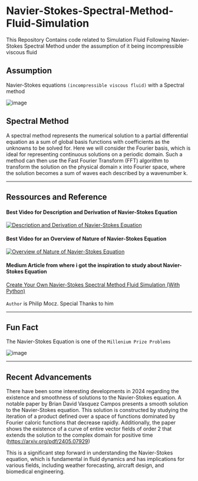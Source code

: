 # Navier-Stokes-Spectral-Method-Fluid-Simulation
This Repository Contains code related to Simulation Fluid Following Navier-Stokes Spectral Method under the assumption of it being incompressible viscous fluid

## Assumption 
Navier-Stokes equations `(incompressible viscous fluid)` with a Spectral method

![image](https://github.com/user-attachments/assets/f44b659a-eca4-4eed-b218-cd5f7b431469)

## Spectral Method 
A spectral method represents the numerical solution to a partial differential equation as a sum of global basis functions with coefficients as the unknowns to be solved for. Here we will consider the Fourier basis, which is ideal for representing continuous solutions on a periodic domain. Such a method can then use the Fast Fourier Transform (FFT) algorithm to transform the solution on the physical domain x into Fourier space, where the solution becomes a sum of waves each described by a wavenumber k. 

<hr>

## Ressources and Reference 

#### Best Video for Description and Derivation of Navier-Stokes Equation 
[![Description and Derivation of Navier-Stokes Equation](https://img.youtube.com/vi/NjoMoH51UZc/0.jpg)](https://www.youtube.com/watch?v=NjoMoH51UZc)

#### Best Video for an Overview of Nature of Navier-Stokes Equation 
[![Overview of Nature of Navier-Stokes Equation](https://img.youtube.com/vi/XoefjJdFq6k/0.jpg)](https://www.youtube.com/watch?v=XoefjJdFq6k)

#### Medium Article from where i got the inspiration to study about Navier-Stokes Equation
[Create Your Own Navier-Stokes Spectral Method Fluid Simulation (With Python)](https://medium.com/gitconnected/create-your-own-navier-stokes-spectral-method-fluid-simulation-with-python-3f37405524f4)<br><br>
`Author` is Philip Mocz. Special Thanks to him 

<hr>

## Fun Fact 
The Navier-Stokes Equation is one of the `Millenium Prize Problems` 

![image](https://github.com/user-attachments/assets/c5b67ff8-06bc-4095-b7b0-e4626de11acf)

<hr>

## Recent Advancements
There have been some interesting developments in 2024 regarding the existence and smoothness of solutions to the Navier-Stokes equation. A notable paper by Brian David Vasquez Campos presents a smooth solution to the Navier-Stokes equation. This solution is constructed by studying the iteration of a product defined over a space of functions dominated by Fourier caloric functions that decrease rapidly. Additionally, the paper shows the existence of a curve of entire vector fields of order 2 that extends the solution to the complex domain for positive time (https://arxiv.org/pdf/2405.07929)

This is a significant step forward in understanding the Navier-Stokes equation, which is fundamental in fluid dynamics and has implications for various fields, including weather forecasting, aircraft design, and biomedical engineering.









